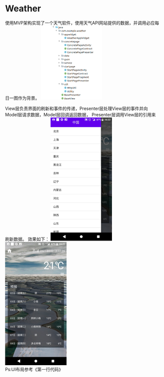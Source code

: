 # Weather
使用MVP架构实现了一个天气软件，使用天气API网站提供的数据，并调用必应每日一图作为背景。
<img src="https://github.com/RArchered/Weather/blob/main/README/Weather1.png" width="200"  alt="项目架构"/><br/>

View层负责界面的刷新和事件的传递，Presenter层处理View层的事件并向Model层请求数据，Model层回调返回数据，
Presenter层调用View层的引用来刷新数据。
效果如下：
<img src="https://github.com/RArchered/Weather/blob/main/README/Weather2.jpg" width="200"  alt="效果1"/><br/>
<img src="https://github.com/RArchered/Weather/blob/main/README/Weather3.jpg" width="200"  alt="效果2"/><br/>
Ps:UI布局参考《第一行代码》
